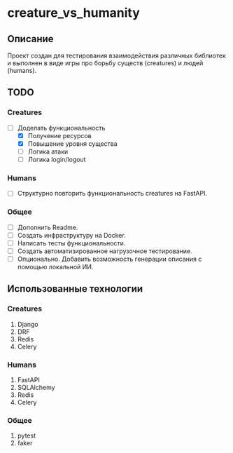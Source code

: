 # creature_vs_humanity
## Описание
Проект создан для тестирования взаимодействия различных библиотек и выполнен в виде игры про борьбу существ (creatures) и людей (humans).
## TODO
### Creatures
 - [ ] Доделать функциональность
    - [X] Получение ресурсов
    - [X] Повышение уровня существа
    - [ ] Логика атаки
    - [ ] Логика login/logout
### Humans
 - [ ] Структурно повторить функциональность creatures на FastAPI.
### Общее
 - [ ] Дополнить Readme.
 - [ ] Создать инфраструктуру на Docker.
 - [ ] Написать тесты функциональности.
 - [ ] Создать автоматизированное нагрузочное тестирование.
 - [ ] Опционально. Добавить возможность генерации описания с помощью локальной ИИ.
## Использованные технологии
### Creatures
 1. Django
 2. DRF
 3. Redis
 4. Celery
### Humans
 1. FastAPI
 2. SQLAlchemy
 3. Redis
 4. Celery
### Общее
 1. pytest
 2. faker
